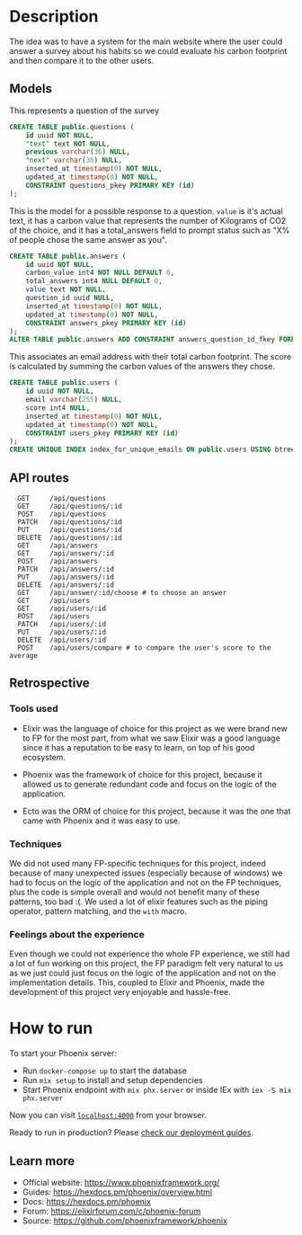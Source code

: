 # Description

The idea was to have a system for the main website where the user could answer a survey about his habits so we could evaluate his carbon footprint and then compare it to the other users.

## Models 

This represents a question of the survey
```sql
CREATE TABLE public.questions (
	id uuid NOT NULL,
	"text" text NOT NULL,
	previous varchar(36) NULL,
	"next" varchar(36) NULL,
	inserted_at timestamp(0) NOT NULL,
	updated_at timestamp(0) NOT NULL,
	CONSTRAINT questions_pkey PRIMARY KEY (id)
);
```

This is the model for a possible response to a question. `value` is it's actual text, it has a carbon value that represents the number of Kilograms of CO2 of the choice, and it has a total_answers field to prompt status such as "X% of people chose the same answer as you".
 

```SQL
CREATE TABLE public.answers (
	id uuid NOT NULL,
	carbon_value int4 NOT NULL DEFAULT 0,
	total_answers int4 NULL DEFAULT 0,
	value text NOT NULL,
	question_id uuid NULL,
	inserted_at timestamp(0) NOT NULL,
	updated_at timestamp(0) NOT NULL,
	CONSTRAINT answers_pkey PRIMARY KEY (id)
);
ALTER TABLE public.answers ADD CONSTRAINT answers_question_id_fkey FOREIGN KEY (question_id) REFERENCES public.questions(id);
```

This associates an email address with their total carbon footprint. The score is calculated by summing the carbon values of the answers they chose. 
```sql
CREATE TABLE public.users (
	id uuid NOT NULL,
	email varchar(255) NULL,
	score int4 NULL,
	inserted_at timestamp(0) NOT NULL,
	updated_at timestamp(0) NOT NULL,
	CONSTRAINT users_pkey PRIMARY KEY (id)
);
CREATE UNIQUE INDEX index_for_unique_emails ON public.users USING btree (email);
```

## API routes 

```shell
  GET     /api/questions
  GET     /api/questions/:id
  POST    /api/questions
  PATCH   /api/questions/:id
  PUT     /api/questions/:id
  DELETE  /api/questions/:id
  GET     /api/answers
  GET     /api/answers/:id
  POST    /api/answers
  PATCH   /api/answers/:id
  PUT     /api/answers/:id
  DELETE  /api/answers/:id
  GET     /api/answer/:id/choose # to choose an answer
  GET     /api/users
  GET     /api/users/:id
  POST    /api/users
  PATCH   /api/users/:id
  PUT     /api/users/:id
  DELETE  /api/users/:id
  POST    /api/users/compare # to compare the user's score to the average
```



## Retrospective

### Tools used

- Elixir was the language of choice for this project as we were brand new to FP for the most part, from what we saw Elixir was a good language since it has a reputation to be easy to learn, on top of his good ecosystem.

- Phoenix was the framework of choice for this project, because it allowed us to generate redundant code and focus on the logic of the application.

- Ecto was the ORM of choice for this project, because it was the one that came with Phoenix and it was easy to use.

### Techniques

We did not used many FP-specific techniques for this project, indeed because of many unexpected issues (especially because of windows) we had to focus on the logic of the application and not on the FP techniques, plus the code is simple overall and would not benefit many of these patterns, too bad :(.
We used a lot of elixir features such as the piping operator, pattern matching, and the `with` macro.

### Feelings about the experience 

Even though we could not experience the whole FP experience, we still had a lot of fun working on this project, the FP paradigm felt very natural to us as we just could just focus on the logic of the application and not on the implementation details. This, coupled to Elixir and Phoenix, made the development of this project very enjoyable and hassle-free.

# How to run

To start your Phoenix server:

  * Run `docker-compose up` to start the database
  * Run `mix setup` to install and setup dependencies
  * Start Phoenix endpoint with `mix phx.server` or inside IEx with `iex -S mix phx.server`

Now you can visit [`localhost:4000`](http://localhost:4000) from your browser.

Ready to run in production? Please [check our deployment guides](https://hexdocs.pm/phoenix/deployment.html).

## Learn more

  * Official website: https://www.phoenixframework.org/
  * Guides: https://hexdocs.pm/phoenix/overview.html
  * Docs: https://hexdocs.pm/phoenix
  * Forum: https://elixirforum.com/c/phoenix-forum
  * Source: https://github.com/phoenixframework/phoenix
